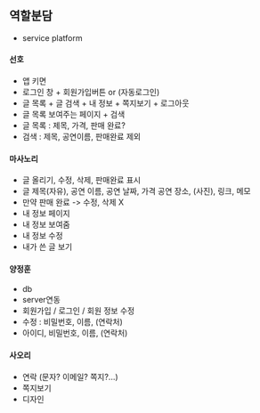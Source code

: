 
## 역할분담
- service platform

#### 선호
- 앱 키면
 - 로그인 창 + 회원가입버튼 or (자동로그인)
 - 글 목록 + 글 검색 + 내 정보 + 쪽지보기 + 로그아웃
- 글 목록 보여주는 페이지 + 검색
 - 글 목록 : 제목, 가격, 판매 완료?
 - 검색 : 제목, 공연이름, 판매완료 제외

#### 마사노리
- 글 올리기, 수정, 삭제, 판매완료 표시
 - 글 제목(자유), 공연 이름, 공연 날짜, 가격
    공연 장소, (사진), 링크, 메모
 - 만약 판매 완료 -> 수정, 삭제 X
- 내 정보 페이지
 - 내 정보 보여줌
 - 내 정보 수정
 - 내가 쓴 글 보기

#### 양정훈
- db
- server연동
- 회원가입 / 로그인 / 회원 정보 수정
 - 수정 : 비밀번호, 이름, (연락처)
 - 아이디, 비밀번호, 이름, (연락처)

#### 사오리
- 연락 (문자? 이메일? 쪽지?...)
- 쪽지보기
- 디자인
